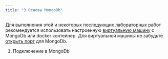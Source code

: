 ```yaml
---
title: "3 Основы MongoDb"
---
```


Для выполнения этой и некоторых последующих лабораторных работ рекомендуется использовать настроенную [виртуальную машину](https://bitnami.com/stack/mongodb/virtual-machine) с MongoDb или docker контейнер. Для виртуальной машины не забудьте [открыть порт](https://docs.bitnami.com/virtual-machine/faq/administration/use-firewall/) для MongoDb.

1. Подключение в MongoDb
  
